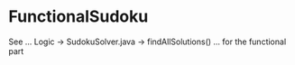 # FunctionalSudoku

See ... 
Logic -> SudokuSolver.java -> findAllSolutions()
... for the functional part

